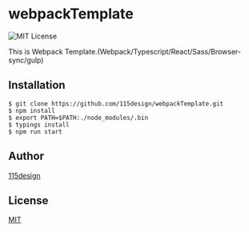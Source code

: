 # webpackTemplate

![MIT License](http://img.shields.io/badge/license-MIT-blue.svg?style=flat)

This is Webpack Template.(Webpack/Typescript/React/Sass/Browser-sync/gulp)

## Installation

    $ git clone https://github.com/115design/webpackTemplate.git
    $ npm install
    $ export PATH=$PATH:./node_modules/.bin
    $ typings install
    $ npm run start


## Author

[115design](http://115design.main.jp/)

## License

[MIT](http://b4b4r07.mit-license.org)
